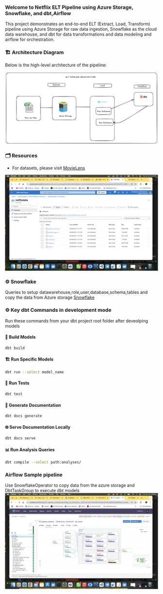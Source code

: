 
### Welcome to Netflix ELT Pipeline using Azure Storage, Snowflake, and dbt,Airflow

This project demonstrates an end-to-end ELT (Extract, Load, Transform) pipeline using Azure Storage for raw data ingestion, Snowflake as the cloud data warehouse, and dbt for data transformations and data modeling and airflow for orchestration.

### 🏗️ Architecture Diagram

Below is the high-level architecture of the pipeline:

![Architecture Diagram](./assets/architecture.png)

### 🗂️ Resources

- For datasets, please visit [MovieLens](https://grouplens.org/datasets/movielens/20m/)

![Data in S3](assets/s3.png)


### ⚙️ Snowflake 
Queries to setup datawarehouse,role,user,database,schema,tables and copy the data from Azure storage [Snowflake](https://github.com/Venkatesh-admin/ELT-Pipeline-For-Movielens-Data-Using-ADLS-Snowflake-DBT/tree/master/snowflake)


### ⚙️ Key dbt Commands in development mode

Run these commands from your dbt project root folder after deveolping models

#### 🔨 Build Models
```bash
dbt build
````

#### 🏗️ Run Specific Models

```bash
dbt run --select model_name
```

#### 🧪 Run Tests

```bash
dbt test
```

#### 📄 Generate Documentation

```bash
dbt docs generate
```

#### 🌐 Serve Documentation Locally

```bash
dbt docs serve
```

#### 📊 Run Analysis Queries

```bash
dbt compile --select path:analyses/
```

### Airflow Sample pipeline
Use SnowflakeOperator to copy data from the azure storage and DbtTaskGroup to execute dbt models
![alt text](assets/AIRFLOW.png)


